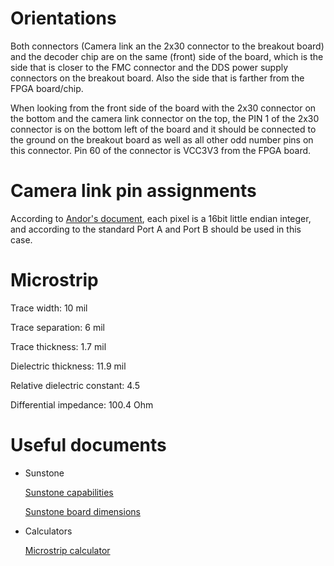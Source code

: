 # Orientations

Both connectors (Camera link an the 2x30 connector to the breakout board) and the
decoder chip are on the same (front) side of the board, which is the side that
is closer to the FMC connector and the DDS power supply connectors on the
breakout board. Also the side that is farther from the FPGA board/chip.

When looking from the front side of the board with the 2x30 connector on the
bottom and the camera link connector on the top, the PIN 1 of the 2x30 connector
is on the bottom left of the board and it should be connected to the ground on
the breakout board as well as all other odd number pins on this connector.
Pin 60 of the connector is VCC3V3 from the FPGA board.

# Camera link pin assignments

According to [Andor's document](http://www.andor.com/learning-academy/camera-link-output-ixon-ultra-output-for-direct-data-access), each pixel is a 16bit little endian integer, and according to the standard Port A and Port B should be used in this case.

# Microstrip

Trace width: 10 mil

Trace separation: 6 mil

Trace thickness: 1.7 mil

Dielectric thickness: 11.9 mil

Relative dielectric constant: 4.5

Differential impedance: 100.4 Ohm

# Useful documents

* Sunstone

    [Sunstone capabilities](http://www.sunstone.com/pcb-capabilities/pcb-manufacturing-capabilities)

    [Sunstone board dimensions](http://www.sunstone.com/pcb-products/pcbexpress-quickturn/quickturn-pcb-construction)

* Calculators

    [Microstrip calculator](http://www.multek.se/engelska/engineering/pcb-structures-2/differential-microstrip-impedance-calculator-2)
